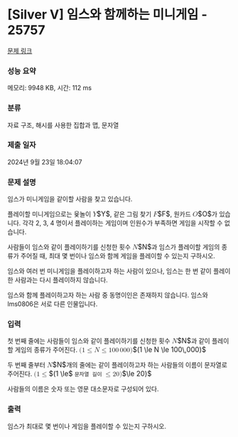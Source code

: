# [Silver V] 임스와 함께하는 미니게임 - 25757 

[문제 링크](https://www.acmicpc.net/problem/25757) 

### 성능 요약

메모리: 9948 KB, 시간: 112 ms

### 분류

자료 구조, 해시를 사용한 집합과 맵, 문자열

### 제출 일자

2024년 9월 23일 18:04:07

### 문제 설명

<p>임스가 미니게임을 같이할 사람을 찾고 있습니다.</p>

<p>플레이할 미니게임으로는 윷놀이 <mjx-container class="MathJax" jax="CHTML" style="font-size: 109%; position: relative;"><mjx-math class="MJX-TEX" aria-hidden="true"><mjx-mi class="mjx-i"><mjx-c class="mjx-c1D44C TEX-I"></mjx-c></mjx-mi></mjx-math><mjx-assistive-mml unselectable="on" display="inline"><math xmlns="http://www.w3.org/1998/Math/MathML"><mi>Y</mi></math></mjx-assistive-mml><span aria-hidden="true" class="no-mathjax mjx-copytext">$Y$</span></mjx-container>, 같은 그림 찾기 <mjx-container class="MathJax" jax="CHTML" style="font-size: 109%; position: relative;"><mjx-math class="MJX-TEX" aria-hidden="true"><mjx-mi class="mjx-i"><mjx-c class="mjx-c1D439 TEX-I"></mjx-c></mjx-mi></mjx-math><mjx-assistive-mml unselectable="on" display="inline"><math xmlns="http://www.w3.org/1998/Math/MathML"><mi>F</mi></math></mjx-assistive-mml><span aria-hidden="true" class="no-mathjax mjx-copytext">$F$</span></mjx-container>, 원카드 <mjx-container class="MathJax" jax="CHTML" style="font-size: 109%; position: relative;"><mjx-math class="MJX-TEX" aria-hidden="true"><mjx-mi class="mjx-i"><mjx-c class="mjx-c1D442 TEX-I"></mjx-c></mjx-mi></mjx-math><mjx-assistive-mml unselectable="on" display="inline"><math xmlns="http://www.w3.org/1998/Math/MathML"><mi>O</mi></math></mjx-assistive-mml><span aria-hidden="true" class="no-mathjax mjx-copytext">$O$</span></mjx-container>가 있습니다. 각각 2, 3, 4 명이서 플레이하는 게임이며 인원수가 부족하면 게임을 시작할 수 없습니다.</p>

<p>사람들이 임스와 같이 플레이하기를 신청한 횟수 <mjx-container class="MathJax" jax="CHTML" style="font-size: 109%; position: relative;"><mjx-math class="MJX-TEX" aria-hidden="true"><mjx-mi class="mjx-i"><mjx-c class="mjx-c1D441 TEX-I"></mjx-c></mjx-mi></mjx-math><mjx-assistive-mml unselectable="on" display="inline"><math xmlns="http://www.w3.org/1998/Math/MathML"><mi>N</mi></math></mjx-assistive-mml><span aria-hidden="true" class="no-mathjax mjx-copytext">$N$</span></mjx-container>과 임스가 플레이할 게임의 종류가 주어질 때, 최대 몇 번이나 임스와 함께 게임을 플레이할 수 있는지 구하시오.</p>

<p>임스와 여러 번 미니게임을 플레이하고자 하는 사람이 있으나, 임스는 한 번 같이 플레이한 사람과는 다시 플레이하지 않습니다.</p>

<p>임스와 함께 플레이하고자 하는 사람 중 동명이인은 존재하지 않습니다. 임스와 lms0806은 서로 다른 인물입니다.</p>

### 입력 

 <p>첫 번째 줄에는 사람들이 임스와 같이 플레이하기를 신청한 횟수 <mjx-container class="MathJax" jax="CHTML" style="font-size: 109%; position: relative;"><mjx-math class="MJX-TEX" aria-hidden="true"><mjx-mi class="mjx-i"><mjx-c class="mjx-c1D441 TEX-I"></mjx-c></mjx-mi></mjx-math><mjx-assistive-mml unselectable="on" display="inline"><math xmlns="http://www.w3.org/1998/Math/MathML"><mi>N</mi></math></mjx-assistive-mml><span aria-hidden="true" class="no-mathjax mjx-copytext">$N$</span></mjx-container>과 같이 플레이할 게임의 종류가 주어진다. <mjx-container class="MathJax" jax="CHTML" style="font-size: 109%; position: relative;"><mjx-math class="MJX-TEX" aria-hidden="true"><mjx-mo class="mjx-n"><mjx-c class="mjx-c28"></mjx-c></mjx-mo><mjx-mn class="mjx-n"><mjx-c class="mjx-c31"></mjx-c></mjx-mn><mjx-mo class="mjx-n" space="4"><mjx-c class="mjx-c2264"></mjx-c></mjx-mo><mjx-mi class="mjx-i" space="4"><mjx-c class="mjx-c1D441 TEX-I"></mjx-c></mjx-mi><mjx-mo class="mjx-n" space="4"><mjx-c class="mjx-c2264"></mjx-c></mjx-mo><mjx-mn class="mjx-n" space="4"><mjx-c class="mjx-c31"></mjx-c><mjx-c class="mjx-c30"></mjx-c><mjx-c class="mjx-c30"></mjx-c></mjx-mn><mjx-mstyle><mjx-mspace style="width: 0.167em;"></mjx-mspace></mjx-mstyle><mjx-mn class="mjx-n"><mjx-c class="mjx-c30"></mjx-c><mjx-c class="mjx-c30"></mjx-c><mjx-c class="mjx-c30"></mjx-c></mjx-mn><mjx-mo class="mjx-n"><mjx-c class="mjx-c29"></mjx-c></mjx-mo></mjx-math><mjx-assistive-mml unselectable="on" display="inline"><math xmlns="http://www.w3.org/1998/Math/MathML"><mo stretchy="false">(</mo><mn>1</mn><mo>≤</mo><mi>N</mi><mo>≤</mo><mn>100</mn><mstyle scriptlevel="0"><mspace width="0.167em"></mspace></mstyle><mn>000</mn><mo stretchy="false">)</mo></math></mjx-assistive-mml><span aria-hidden="true" class="no-mathjax mjx-copytext">$(1 \le N \le 100\,000)$</span> </mjx-container></p>

<p>두 번째 줄부터 <mjx-container class="MathJax" jax="CHTML" style="font-size: 109%; position: relative;"><mjx-math class="MJX-TEX" aria-hidden="true"><mjx-mi class="mjx-i"><mjx-c class="mjx-c1D441 TEX-I"></mjx-c></mjx-mi></mjx-math><mjx-assistive-mml unselectable="on" display="inline"><math xmlns="http://www.w3.org/1998/Math/MathML"><mi>N</mi></math></mjx-assistive-mml><span aria-hidden="true" class="no-mathjax mjx-copytext">$N$</span></mjx-container>개의 줄에는 같이 플레이하고자 하는 사람들의 이름이 문자열로 주어진다. <mjx-container class="MathJax" jax="CHTML" style="font-size: 109%; position: relative;"><mjx-math class="MJX-TEX" aria-hidden="true"><mjx-mo class="mjx-n"><mjx-c class="mjx-c28"></mjx-c></mjx-mo><mjx-mn class="mjx-n"><mjx-c class="mjx-c31"></mjx-c></mjx-mn><mjx-mo class="mjx-n" space="4"><mjx-c class="mjx-c2264"></mjx-c></mjx-mo></mjx-math><mjx-assistive-mml unselectable="on" display="inline"><math xmlns="http://www.w3.org/1998/Math/MathML"><mo stretchy="false">(</mo><mn>1</mn><mo>≤</mo></math></mjx-assistive-mml><span aria-hidden="true" class="no-mathjax mjx-copytext">$(1 \le$</span></mjx-container> <code>문자열 길이</code> <mjx-container class="MathJax" jax="CHTML" style="font-size: 109%; position: relative;"><mjx-math class="MJX-TEX" aria-hidden="true"><mjx-mo class="mjx-n"><mjx-c class="mjx-c2264"></mjx-c></mjx-mo><mjx-mn class="mjx-n" space="4"><mjx-c class="mjx-c32"></mjx-c><mjx-c class="mjx-c30"></mjx-c></mjx-mn><mjx-mo class="mjx-n"><mjx-c class="mjx-c29"></mjx-c></mjx-mo></mjx-math><mjx-assistive-mml unselectable="on" display="inline"><math xmlns="http://www.w3.org/1998/Math/MathML"><mo>≤</mo><mn>20</mn><mo stretchy="false">)</mo></math></mjx-assistive-mml><span aria-hidden="true" class="no-mathjax mjx-copytext">$\le 20)$</span> </mjx-container></p>

<p>사람들의 이름은 숫자 또는 영문 대소문자로 구성되어 있다.</p>

### 출력 

 <p>임스가 최대로 몇 번이나 게임을 플레이할 수 있는지 구하시오.</p>


